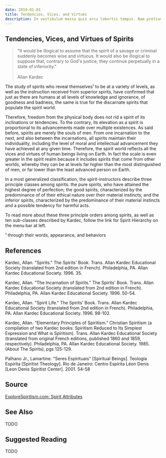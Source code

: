 ```yaml
---
date: 2019-01-01
title: Tendencies, Vices, and Virtues
description: In vestibulum massa quis arcu lobortis tempus. Nam pretium arcu in odio vulputate luctus.
---
```


## Tendencies, Vices, and Virtues of Spirits
> "It would be illogical to assume that the spirit of a savage or criminal suddenly becomes wise and virtuous. It would also be illogical to suppose that, contrary to God's justice, they continue perpetually in a state of inferiority."<br><br>Allan Kardec

The study of spirits who reveal themselves¹ to be at a variety of levels, as well as the instruction received from superior spirits, have confirmed that just as there are humans at all levels of knowledge and ignorance, of goodness and badness, the same is true for the discarnate spirits that populate the spirit world.

Therefore, freedom from the physical body does not rid a spirit of its inclinations or tendencies. To the contrary, its elevation as a spirit is proportional to its advancements made over multiple existences.  As said before, spirits are merely the souls of men.  From one incarnation to the next, and also between the incarnations, all spirits maintain their individuality, including the level of moral and intellectual advancement they have achieved at any given time.  Therefore, the spirit world reflects all the vices and virtues of human beings living on Earth.  In fact the scale is even greater in the spirit realm because it includes spirits that come from other worlds, whereby they can be at levels far higher than the most distinguished of men, or far lower than the least advanced person on Earth.

In a most generalized classification, the spirit-instructors describe three principle classes among spirits: the pure spirits, who have attained the highest degree of perfection; the good spirits, characterized by the predominance of of their ethical nature over their material instincts; and the inferior spirits, characterized by the predominance of their material instincts and a possible tendency for harmful acts.

To read more about these three principle orders among spirits, as well as ten sub-classes described by Kardec, follow the link for Spirit Hierarchy on the menu bar at left.

¹ through their words, appearance, and behaviors


## References
Kardec, Allan. "Spirits." The Spirits' Book.  Trans. Allan Kardec Educational Society (translated from 2nd edition in French). Philadelphia, PA. Allan Kardec Educational Society. 1996. 35.

Kardec, Allan. "The Incarnation of Spirits." The Spirits' Book.  Trans. Allan Kardec Educational Society (translated from 2nd edition in French). Philadelphia, PA. Allan Kardec Educational Society. 1996. 50-54.

Kardec, Allan. "Spirit Life." The Spirits' Book.  Trans. Allan Kardec Educational Society (translated from 2nd edition in French). Philadelphia, PA. Allan Kardec Educational Society. 1996. 98-102. 

Kardec, Allan. "Elementary Principles of Spiritism." Christian Spiritism (a compilation of two Kardec books: Spiritism Reduced to Its Simplest Expression and What is Spiritism).  Trans. Allan Kardec Educational Society (translated from original French editions, published 1860 and 1859, respectively). Philadelphia, PA. Allan Kardec Educational Society. 1985. (About The Spirits), pgs 125-129.

Palhano Jr., Lamartine. "Seres Espirituais" [Spiritual Beings]. Teología Espírita [Spiritist Theology]. Rio de Janeiro: Centro Espírita Léon Denis [Leon Denis Spiritist Center]. 2001. 54-58


## Source
[ExploreSpiritism.com: Spirit Attributes](//www.explorespiritism.com/Philosophy_Other%20Characteristics_Tendencies.htm)

## See Also
TODO

## Suggested Reading
TODO



